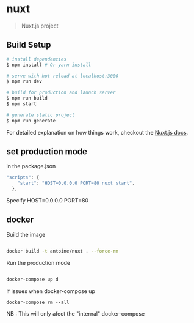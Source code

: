 # nuxt

> Nuxt.js project

## Build Setup

``` bash
# install dependencies
$ npm install # Or yarn install

# serve with hot reload at localhost:3000
$ npm run dev

# build for production and launch server
$ npm run build
$ npm start

# generate static project
$ npm run generate
```

For detailed explanation on how things work, checkout the [Nuxt.js docs](https://github.com/nuxt/nuxt.js).

## set production mode

in the package.json

```js
"scripts": {
    "start": "HOST=0.0.0.0 PORT=80 nuxt start",
  },
```

Specify HOST=0.0.0.0 PORT=80 



## docker 

Build the image 

```bash

docker build -t antoine/nuxt . --force-rm

```

Run the production mode

```bash

docker-compose up d 

```


If issues when docker-compose up 

```
docker-compose rm --all
```

NB : This will only afect the "internal" docker-compose 


